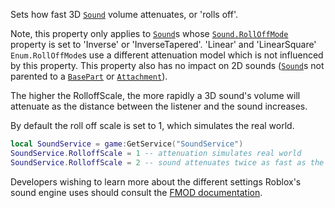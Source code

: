 Sets how fast 3D [`Sound`](https://create.roblox.com/docs/reference/engine/classes/Sound) volume attenuates, or 'rolls off'.

Note, this property only applies to [`Sound`](https://create.roblox.com/docs/reference/engine/classes/Sound)s whose
[`Sound.RollOffMode`](https://create.roblox.com/docs/reference/engine/classes/Sound#RollOffMode) property is set to 'Inverse' or
'InverseTapered'. 'Linear' and 'LinearSquare' `Enum.RollOffMode`s use a
different attenuation model which is not influenced by this property. This
property also has no impact on 2D sounds ([`Sound`](https://create.roblox.com/docs/reference/engine/classes/Sound)s not parented to a
[`BasePart`](https://create.roblox.com/docs/reference/engine/classes/BasePart) or [`Attachment`](https://create.roblox.com/docs/reference/engine/classes/Attachment)).

The higher the RolloffScale, the more rapidly a 3D sound's volume will
attenuate as the distance between the listener and the sound increases.

By default the roll off scale is set to 1, which simulates the real world.
```lua
local SoundService = game:GetService("SoundService")
SoundService.RolloffScale = 1 -- attenuation simulates real world
SoundService.RolloffScale = 2 -- sound attenuates twice as fast as the real world
```

Developers wishing to learn more about the different settings Roblox's
sound engine uses should consult the
[FMOD documentation](https://create.roblox.com/docs/https://www.fmod.com/docs/api/content/generated/overview/3dsound.html).